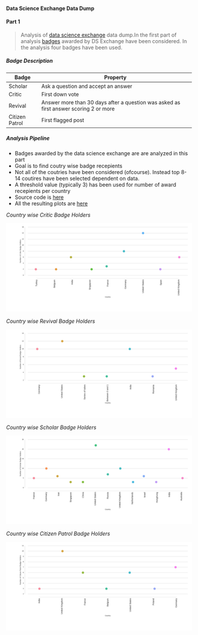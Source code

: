 #### Data Science Exchange Data Dump


#### Part 1

>Analysis of [data science exchange](https://datascience.stackexchange.com) data dump.In the first part of analysis [badges](https://datascience.stackexchange.com/help/badges) awarded by DS Exchange have been considered. In the analysis four badges have been used.

##### Badge Description 

|Badge|Property|
|-----|--------|
| Scholar    | Ask a question and accept an answer        |
| Critic    |  First down vote        |
| Revival    | Answer more than 30 days after a question was asked as first answer scoring 2 or more       |
| Citizen Patrol    |  First flagged post       |

##### Analysis Pipeline
* Badges awarded by the data science exchange are are analyzed in this part
* Goal is to find coutry wise badge recepients
* Not all of the coutries have been considered (ofcourse). Instead top 8-14 coutires have been selected dependent on data.
* A threshold value (typically 3) has been used for number of award recepients per country
* Source code is [here](https://github.com/mohitsh/seDataDump/tree/master/dataScience/badgeAnalysis)
* All the resulting plots are [here](https://github.com/mohitsh/seDataDump/tree/master/dataScience/plots)


*Country wise Critic Badge Holders*

![Alt Text](https://github.com/mohitsh/seDataDump/blob/master/dataScience/plots/ds_critic.png)

*Country wise Revival Badge Holders*

![Alt Text](https://github.com/mohitsh/seDataDump/blob/master/dataScience/plots/ds_revival.png)

*Country wise Scholar Badge Holders*

![Alt Text](https://github.com/mohitsh/seDataDump/blob/master/dataScience/plots/ds_scholars.png)

*Country wise Citizen Patrol Badge Holders*

![Alt Text](https://github.com/mohitsh/seDataDump/blob/master/dataScience/plots/ds_citizenPatrol.png)


